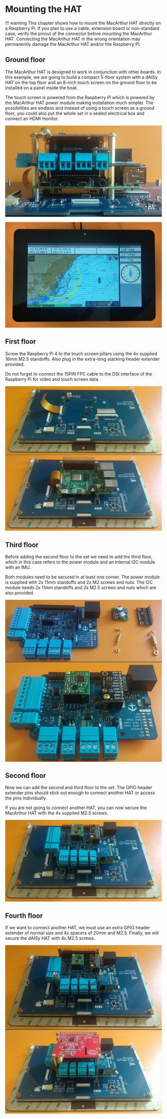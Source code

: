 # Mounting the HAT

!!! warning
	This chapter shows how to mount the MacArthur HAT directly on a Raspberry Pi. If you plan to use a cable, extension board or non-standard case, verify the pinout of the connector before mounting the MacArthur HAT. Connecting the MacArthur HAT in the wrong orientation may permanently damage the MacArthur HAT and/or the Raspberry Pi.

## Ground floor

The MacArthur HAT is designed to work in conjunction with other boards. In this example, we are going to build a compact 5-floor system with a dAISy HAT on the top floor and an 8-inch touch screen on the ground floor to be installed on a panel inside the boat.

The touch screen is powered from the Raspberry Pi which is powered by the MacArthur HAT power module making installation much simpler. The possibilities are endless and instead of using a touch screen as a ground floor, you could also put the whole set in a sealed electrical box and connect an HDMI monitor.

![Ground floor](mounting/0floor.png)

![screen](mounting/screen.png)

## First floor

Screw the Raspberry Pi 4 to the touch screen pillars using the 4x supplied 16mm M2.5 standoffs. Also plug in the extra-long stacking header extender provided.

Do not forget to connect the 15PIN FPC cable to the DSI interface of the Raspberry Pi for video and touch screen data.

![First floor](mounting/1floor.png)

## Third floor

Before adding the second floor to the set we need to add the third floor, which in this case refers to the power module and an internal I2C module with an IMU.

Both modules need to be secured in at least one corner. The power module is supplied with 2x 11mm standoffs and 2x M2 screws and nuts. The I2C module needs 2x 11mm standoffs and 2x M2.5 screws and nuts which are also provided.

![Third floor](mounting/3floor.png)

## Second floor

Now we can add the second and third floor to the set. The GPIO header extender pins should stick out enough to connect another HAT or access the pins individually.

If you are not going to connect another HAT, you can now secure the MacArthur HAT with the 4x supplied M2.5 screws.

![Second floor](mounting/2floor.png)

## Fourth floor

If we want to connect another HAT, we must use an extra GPIO header extender of normal size and 4x spacers of 20mm and M2.5. Finally, we will secure the dAISy HAT with 4x M2.5 screws.

![Fourth floor](mounting/4floor.png)